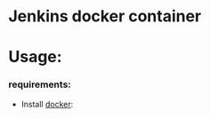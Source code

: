 # Jenkins docker container

# Usage:

### requirements:

- Install [docker](https://docs.docker.com/engine/install/): 
